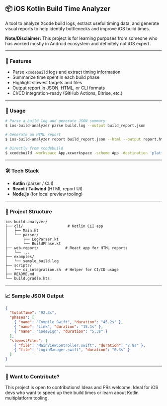 ## 📦 iOS Kotlin Build Time Analyzer

A tool to analyze Xcode build logs, extract useful timing data, and generate visual reports to help identify bottlenecks and improve iOS build times.

**Note/Disclaimer:** This project is for learning purposes from someone who has worked mostly in Android ecosystem and definitely not iOS expert.

---

### 🚀 Features
- Parse `xcodebuild` logs and extract timing information
- Summarize time spent in each build phase
- Highlight slowest targets and files
- Output report in JSON, HTML, or CLI formats
- CI/CD integration-ready (GitHub Actions, Bitrise, etc.)

---

### 🧰 Usage
```bash
# Parse a build log and generate JSON summary
$ ios-build-analyzer parse build.log --output build_report.json

# Generate an HTML report
$ ios-build-analyzer report build_report.json --html --output report.html

# Directly from xcodebuild
$ xcodebuild -workspace App.xcworkspace -scheme App -destination 'platform=iOS Simulator,name=iPhone 15' -showBuildTimingSummary | ios-build-analyzer parse --output build.json
```

---

### 🛠️ Tech Stack
- **Kotlin** (parser / CLI)
- **React / Tailwind** (HTML report UI)
- **Node.js** (for local preview tooling)

---

### 📁 Project Structure
```
ios-build-analyzer/
├── cli/                    # Kotlin CLI app
│   ├── Main.kt
│   └── parser/
│       ├── LogParser.kt
│       └── BuildPhase.kt
├── web-report/            # React app for HTML reports
│   └── ...
├── examples/
│   └── sample_build.log
├── scripts/
│   └── ci_integration.sh  # Helper for CI/CD usage
├── README.md
└── build.gradle.kts
```

---

### 📈 Sample JSON Output
```json
{
  "totalTime": "92.3s",
  "phases": [
    { "name": "Compile Swift", "duration": "45.2s" },
    { "name": "Link", "duration": "15.1s" },
    { "name": "CodeSign", "duration": "5.3s" }
  ],
  "slowestFiles": [
    { "file": "MainViewController.swift", "duration": "7.8s" },
    { "file": "LoginManager.swift", "duration": "6.3s" }
  ]
}
```

---

### 👾 Want to Contribute?
This project is open to contributions! Ideas and PRs welcome. Ideal for iOS devs who want to speed up their build times or learn about Kotlin multiplatform tooling.

